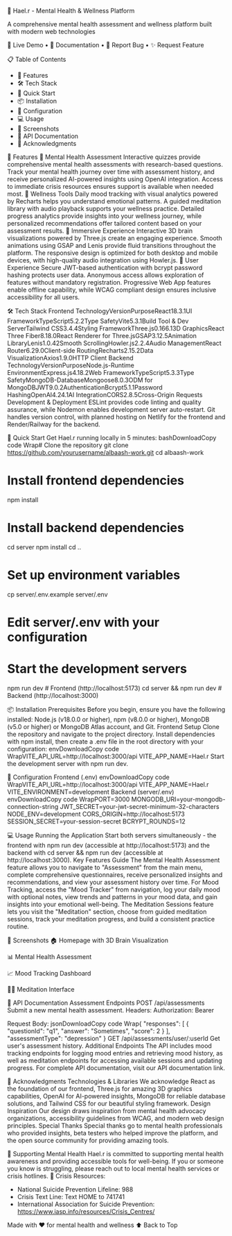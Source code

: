 
🧠 Hael.r - Mental Health & Wellness Platform
 
A comprehensive mental health assessment and wellness platform built with modern web technologies






🚀 Live Demo • 📖 Documentation • 🐛 Report Bug • ✨ Request Feature

📋 Table of Contents

* 🌟 Features
* 🛠️ Tech Stack
* 🚀 Quick Start
* 📦 Installation
* 🔧 Configuration
* 💻 Usage
* 🎨 Screenshots
* 🔌 API Documentation
* 🙏 Acknowledgments


🌟 Features
🧠 Mental Health Assessment
Interactive quizzes provide comprehensive mental health assessments with research-based questions. Track your mental health journey over time with assessment history, and receive personalized AI-powered insights using OpenAI integration. Access to immediate crisis resources ensures support is available when needed most.
🎯 Wellness Tools
Daily mood tracking with visual analytics powered by Recharts helps you understand emotional patterns. A guided meditation library with audio playback supports your wellness practice. Detailed progress analytics provide insights into your wellness journey, while personalized recommendations offer tailored content based on your assessment results.
🎨 Immersive Experience
Interactive 3D brain visualizations powered by Three.js create an engaging experience. Smooth animations using GSAP and Lenis provide fluid transitions throughout the platform. The responsive design is optimized for both desktop and mobile devices, with high-quality audio integration using Howler.js.
🔐 User Experience
Secure JWT-based authentication with bcrypt password hashing protects user data. Anonymous access allows exploration of features without mandatory registration. Progressive Web App features enable offline capability, while WCAG compliant design ensures inclusive accessibility for all users.

🛠️ Tech Stack
Frontend
TechnologyVersionPurposeReact18.3.1UI FrameworkTypeScript5.2.2Type SafetyVite5.3.1Build Tool & Dev ServerTailwind CSS3.4.4Styling FrameworkThree.js0.166.13D GraphicsReact Three Fiber8.18.0React Renderer for Three.jsGSAP3.12.5Animation LibraryLenis1.0.42Smooth ScrollingHowler.js2.2.4Audio ManagementReact Router6.29.0Client-side RoutingRecharts2.15.2Data VisualizationAxios1.9.0HTTP Client
Backend
TechnologyVersionPurposeNode.js-Runtime EnvironmentExpress.js4.18.2Web FrameworkTypeScript5.3.3Type SafetyMongoDB-DatabaseMongoose8.0.3ODM for MongoDBJWT9.0.2AuthenticationBcrypt5.1.1Password HashingOpenAI4.24.1AI IntegrationCORS2.8.5Cross-Origin Requests
Development & Deployment
ESLint provides code linting and quality assurance, while Nodemon enables development server auto-restart. Git handles version control, with planned hosting on Netlify for the frontend and Render/Railway for the backend.

🚀 Quick Start
Get Hael.r running locally in 5 minutes:
bashDownloadCopy code Wrap# Clone the repository
git clone https://github.com/yourusername/albaash-work.git
cd albaash-work

# Install frontend dependencies
npm install

# Install backend dependencies
cd server
npm install
cd ..

# Set up environment variables
cp server/.env.example server/.env
# Edit server/.env with your configuration

# Start the development servers
npm run dev        # Frontend (http://localhost:5173)
cd server && npm run dev  # Backend (http://localhost:3000)

📦 Installation
Prerequisites
Before you begin, ensure you have the following installed: Node.js (v18.0.0 or higher), npm (v8.0.0 or higher), MongoDB (v5.0 or higher) or MongoDB Atlas account, and Git.
Frontend Setup
Clone the repository and navigate to the project directory. Install dependencies with npm install, then create a .env file in the root directory with your configuration:
envDownloadCopy code WrapVITE_API_URL=http://localhost:3000/api
VITE_APP_NAME=Hael.r
Start the development server with npm run dev.

🔧 Configuration
Frontend (.env)
envDownloadCopy code WrapVITE_API_URL=http://localhost:3000/api
VITE_APP_NAME=Hael.r
VITE_ENVIRONMENT=development
Backend (server/.env)
envDownloadCopy code WrapPORT=3000
MONGODB_URI=your-mongodb-connection-string
JWT_SECRET=your-jwt-secret-minimum-32-characters
NODE_ENV=development
CORS_ORIGIN=http://localhost:5173
SESSION_SECRET=your-session-secret
BCRYPT_ROUNDS=12

💻 Usage
Running the Application
Start both servers simultaneously - the frontend with npm run dev (accessible at http://localhost:5173) and the backend with cd server && npm run dev (accessible at http://localhost:3000).
Key Features Guide
The Mental Health Assessment feature allows you to navigate to "Assessment" from the main menu, complete comprehensive questionnaires, receive personalized insights and recommendations, and view your assessment history over time.
For Mood Tracking, access the "Mood Tracker" from navigation, log your daily mood with optional notes, view trends and patterns in your mood data, and gain insights into your emotional well-being.
The Meditation Sessions feature lets you visit the "Meditation" section, choose from guided meditation sessions, track your meditation progress, and build a consistent practice routine.

🎨 Screenshots
🏠 Homepage with 3D Brain Visualization

📊 Mental Health Assessment

📈 Mood Tracking Dashboard

🧘‍♀️ Meditation Interface


🔌 API Documentation
Assessment Endpoints
POST /api/assessments
Submit a new mental health assessment.
Headers:
Authorization: Bearer <jwt-token>

Request Body:
jsonDownloadCopy code Wrap{
  "responses": [
    {
      "questionId": "q1",
      "answer": "Sometimes",
      "score": 2
    }
  ],
  "assessmentType": "depression"
}
GET /api/assessments/user/:userId
Get user's assessment history.
Additional Endpoints
The API includes mood tracking endpoints for logging mood entries and retrieving mood history, as well as meditation endpoints for accessing available sessions and updating progress. For complete API documentation, visit our API documentation link.


🙏 Acknowledgments
Technologies & Libraries
We acknowledge React as the foundation of our frontend, Three.js for amazing 3D graphics capabilities, OpenAI for AI-powered insights, MongoDB for reliable database solutions, and Tailwind CSS for our beautiful styling framework.
Design Inspiration
Our design draws inspiration from mental health advocacy organizations, accessibility guidelines from WCAG, and modern web design principles.
Special Thanks
Special thanks go to mental health professionals who provided insights, beta testers who helped improve the platform, and the open source community for providing amazing tools.

💙 Supporting Mental Health
Hael.r is committed to supporting mental health awareness and providing accessible tools for well-being. If you or someone you know is struggling, please reach out to local mental health services or crisis hotlines.
🚨 Crisis Resources:

* National Suicide Prevention Lifeline: 988
* Crisis Text Line: Text HOME to 741741
* International Association for Suicide Prevention: https://www.iasp.info/resources/Crisis_Centres/


Made with ❤️ for mental health and wellness
⬆ Back to Top

